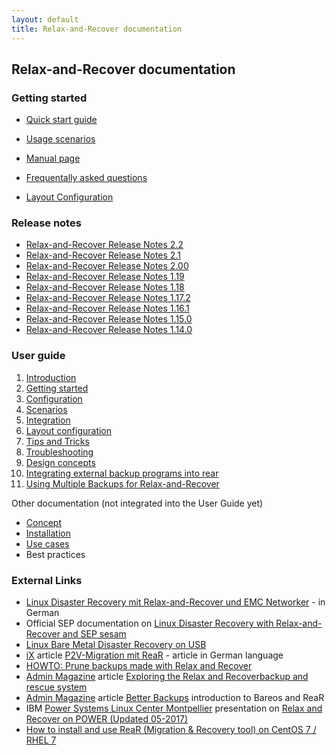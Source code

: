 ```yaml
---
layout: default
title: Relax-and-Recover documentation
---
```


## Relax-and-Recover documentation

### Getting started

 - [Quick start guide](http://relax-and-recover.org/documentation/getting-started)

 - [Usage scenarios](http://relax-and-recover.org/usage/)

 - [Manual page](https://github.com/rear/rear/blob/master/doc/rear.8.adoc)

 - [Frequentally asked questions](http://relax-and-recover.org/documentation/faq)

 - [Layout Configuration](https://github.com/rear/rear/blob/master/doc/user-guide/06-layout-configuration.adoc)

### Release notes

 - [Relax-and-Recover Release Notes 2.2](http://relax-and-recover.org/documentation/release-notes-2-2)
 - [Relax-and-Recover Release Notes 2.1](http://relax-and-recover.org/documentation/release-notes-2-1)
 - [Relax-and-Recover Release Notes 2.00](http://relax-and-recover.org/documentation/release-notes-2-00)
 - [Relax-and-Recover Release Notes 1.19](http://relax-and-recover.org/documentation/release-notes-1-19)
 - [Relax-and-Recover Release Notes 1.18](http://relax-and-recover.org/documentation/release-notes-1-18)
 - [Relax-and-Recover Release Notes 1.17.2](http://relax-and-recover.org/documentation/release-notes-1-17)
 - [Relax-and-Recover Release Notes 1.16.1](http://relax-and-recover.org/documentation/release-notes-1-16)
 - [Relax-and-Recover Release Notes 1.15.0](http://relax-and-recover.org/documentation/release-notes-1-15)
 - [Relax-and-Recover Release Notes 1.14.0](http://relax-and-recover.org/documentation/release-notes-1-14)

### User guide

 1. [Introduction](https://github.com/rear/rear/blob/master/doc/user-guide/01-introduction.adoc)
 2. [Getting started](https://github.com/rear/rear/blob/master/doc/user-guide/02-getting-started.adoc)
 3. [Configuration](https://github.com/rear/rear/blob/master/doc/user-guide/03-configuration.adoc)
 4. [Scenarios](https://github.com/rear/rear/blob/master/doc/user-guide/04-scenarios.adoc)
 5. [Integration](https://github.com/rear/rear/blob/master/doc/user-guide/05-integration.adoc)
 6. [Layout configuration](https://github.com/rear/rear/blob/master/doc/user-guide/06-layout-configuration.adoc)
 7. [Tips and Tricks](https://github.com/rear/rear/blob/master/doc/user-guide/07-tips-and-tricks.adoc)
 8. [Troubleshooting](https://github.com/rear/rear/blob/master/doc/user-guide/08-troubleshooting.adoc)
 9. [Design concepts](https://github.com/rear/rear/blob/master/doc/user-guide/09-design-concepts.adoc)
10. [Integrating external backup programs into rear](https://github.com/rear/rear/blob/master/doc/user-guide/10-integrating-external-backup.adoc)
11. [Using Multiple Backups for Relax-and-Recover](https://github.com/rear/rear/blob/master/doc/user-guide/11-multiple-backups.adoc)

 Other documentation (not integrated into the User Guide yet)

 - [Concept](http://relax-and-recover.org/documentation/concept)
 - [Installation](http://relax-and-recover.org/documentation/installation)
 - [Use cases](http://relax-and-recover.org/documentation/usecases)
 - Best practices

### External Links

 - [Linux Disaster Recovery mit Relax-and-Recover und EMC Networker](http://backupinferno.de/?p=358) - in German
 - Official SEP documentation on [Linux Disaster Recovery with Relax-and-Recover and SEP sesam](http://wiki.sepsoftware.com/wiki/index.php/Disaster_Recovery_for_Linux_3.0_en)
 - [Linux Bare Metal Disaster Recovery on USB](http://www.cloudconsulted.com/cloud/linux-labs/linux-bare-metal-disaster-recovery-on-usb)
 - [iX](http://ix.de) article [P2V-Migration mit ReaR](http://www.heise.de/ix/heft/Umzugshilfe-2458904.html) - article in German language
 - [HOWTO: Prune backups made with Relax and Recover](https://www.harperink.de/?p=2735)
 - [Admin Magazine](http://www.admin-magazine.com) article [Exploring the Relax and Recoverbackup and rescue system](http://www.admin-magazine.com/Archive/2014/22/Exploring-the-Relax-and-Recoverbackup-and-rescue-system)
 - [Admin Magazine](http://www.admin-magazine.com) article [Better Backups](http://www.admin-magazine.com/Articles/Free-Enterprise-Backup-with-Bareos) introduction to Bareos and ReaR
 - IBM [Power Systems Linux Center Montpellier](https://www.ibm.com/ibm/clientcenter/montpellier/) presentation on [Relax and Recover on POWER (Updated 05-2017)](https://www.slideshare.net/sebastienchabrolles/relax-and-recover-on-power-updated-052017)
 - [How to install and use ReaR (Migration & Recovery tool) on CentOS 7 / RHEL 7](https://www.linuxtechi.com/install-rear-migration-recovery-tool-centos-7-rhel-7/)
